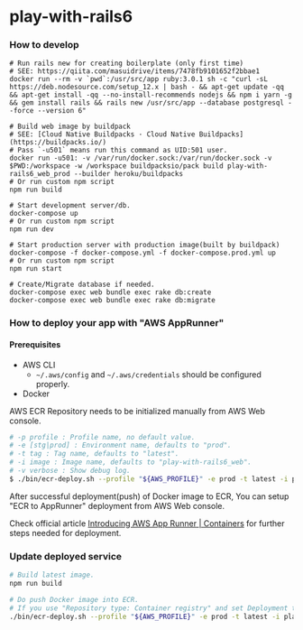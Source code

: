 # play-with-rails6

### How to develop

```
# Run rails new for creating boilerplate (only first time)
# SEE: https://qiita.com/masuidrive/items/7478fb9101652f2bbae1
docker run --rm -v `pwd`:/usr/src/app ruby:3.0.1 sh -c "curl -sL https://deb.nodesource.com/setup_12.x | bash - && apt-get update -qq && apt-get install -qq --no-install-recommends nodejs && npm i yarn -g && gem install rails && rails new /usr/src/app --database postgresql --force --version 6"

# Build web image by buildpack
# SEE: [Cloud Native Buildpacks · Cloud Native Buildpacks](https://buildpacks.io/)
# Pass `-u501` means run this command as UID:501 user. 
docker run -u501: -v /var/run/docker.sock:/var/run/docker.sock -v $PWD:/workspace -w /workspace buildpacksio/pack build play-with-rails6_web_prod --builder heroku/buildpacks
# Or run custom npm script
npm run build

# Start development server/db.
docker-compose up
# Or run custom npm script
npm run dev

# Start production server with production image(built by buildpack)
docker-compose -f docker-compose.yml -f docker-compose.prod.yml up
# Or run custom npm script
npm run start

# Create/Migrate database if needed.
docker-compose exec web bundle exec rake db:create
docker-compose exec web bundle exec rake db:migrate
```

### How to deploy your app with "AWS AppRunner"

#### Prerequisites

- AWS CLI
  - `~/.aws/config` and `~/.aws/credentials` should be configured properly.
- Docker

AWS ECR Repository needs to be initialized manually from AWS Web console.

```bash
# -p profile : Profile name, no default value.
# -e [stg|prod] : Environment name, defaults to "prod".
# -t tag : Tag name, defaults to "latest".
# -i image : Image name, defaults to "play-with-rails6_web".
# -v verbose : Show debug log.
$ ./bin/ecr-deploy.sh --profile "${AWS_PROFILE}" -e prod -t latest -i play-with-rails6_web
```

After successful deployment(push) of Docker image to ECR,
You can setup "ECR to AppRunner" deployment from AWS Web console.

Check official article [Introducing AWS App Runner | Containers](https://aws.amazon.com/jp/blogs/containers/introducing-aws-app-runner/) for further steps needed for deployment.

### Update deployed service

```bash
# Build latest image.
npm run build

# Do push Docker image into ECR.
# If you use "Repository type: Container registry" and set Deployment trigger to "Automatic", this "push" action results new deployment of AppRunner service.
./bin/ecr-deploy.sh --profile "${AWS_PROFILE}" -e prod -t latest -i play-with-rails6_web
```